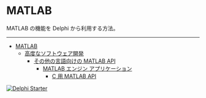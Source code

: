 # MATLAB
MATLAB の機能を Delphi から利用する方法。

----

* [MATLAB](https://jp.mathworks.com/help/matlab/index.html)
    * [高度なソフトウェア開発](https://jp.mathworks.com/help/matlab/software-development.html)
        * [その他の言語向けの MATLAB API](https://jp.mathworks.com/help/matlab/programming-interfaces-for-external-languages.html)
            * [MATLAB エンジン アプリケーション](https://jp.mathworks.com/help/matlab/matlab-engine-applications.html)
                * [C 用 MATLAB API](https://jp.mathworks.com/help/matlab/calling-matlab-engine-from-c-programs-1.html)

[![Delphi Starter](http://img.en25.com/EloquaImages/clients/Embarcadero/%7B063f1eec-64a6-4c19-840f-9b59d407c914%7D_dx-starter-bn159.png)](https://www.embarcadero.com/jp/products/delphi/starter)
